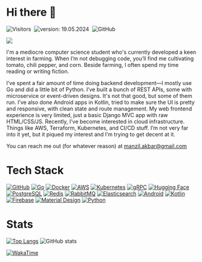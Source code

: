 # Hi there 👋

![Visitors](https://komarev.com/ghpvc/?username=ziliscite&style=flat&label=visitors&color=blue)&nbsp;
![version: 19.05.2024](https://img.shields.io/badge/version-24.05.2025-blue)&nbsp;
![GitHub](https://img.shields.io/github/followers/ziliscite?label=follow&style=social&color=blue)&nbsp;

![](https://art.pixilart.com/sr5z4f3573c19caws3.gif)

I'm a mediocre computer science student who's currently developed a keen interest in farming. When I’m not debugging code, you’ll find me cultivating tomato, chili pepper, and corn. Beside farming, I often spend my time reading or writing fiction. 

I’ve spent a fair amount of time doing backend development—I mostly use Go and did a little bit of Python. I’ve built a bunch of REST APIs, some with microservice or event-driven designs. It's not that good, but some of them run. I’ve also done Android apps in Kotlin, tried to make sure the UI is pretty and responsive, with clean state and route management. My web frontend experience is very limited, just a basic Django MVC app with raw HTML/CSS/JS. Recently, I’ve become interested in cloud infrastructure. Things like AWS, Terraform, Kubernetes, and CI/CD stuff. I’m not very far into it yet, but it piqued my interest and I’m trying to get decent at it.

You can reach me out (for whatever reason) at manzil.akbar@gmail.com

# Tech Stack  
[![GitHub](https://img.shields.io/badge/GitHub-181717?style=for-the-badge&logo=github&logoColor=white)](https://github.com)
[![Go](https://img.shields.io/badge/Go-00ADD8?style=for-the-badge&logo=go&logoColor=white)](https://golang.org)
[![Docker](https://img.shields.io/badge/Docker-2496ED?style=for-the-badge&logo=docker&logoColor=white)](https://www.docker.com)
[![AWS](https://img.shields.io/badge/AWS-232F3E?style=for-the-badge&logo=amazonwebservices&logoColor=white)](https://aws.amazon.com)
[![Kubernetes](https://img.shields.io/badge/Kubernetes-326CE5?style=for-the-badge&logo=kubernetes&logoColor=white)](https://kubernetes.io)
[![gRPC](https://img.shields.io/badge/gRPC-4285F4?style=for-the-badge&logo=google&logoColor=white)](https://grpc.io)
[![Hugging Face](https://img.shields.io/badge/Hugging%20Face-FFED29?style=for-the-badge&logo=huggingface&logoColor=black)](https://huggingface.co)
[![PostgreSQL](https://img.shields.io/badge/PostgreSQL-4169E1?style=for-the-badge&logo=postgresql&logoColor=white)](https://www.postgresql.org)
[![Redis](https://img.shields.io/badge/Redis-DC382D?style=for-the-badge&logo=redis&logoColor=white)](https://redis.io)
[![RabbitMQ](https://img.shields.io/badge/RabbitMQ-FF6600?style=for-the-badge&logo=rabbitmq&logoColor=white)](https://www.rabbitmq.com)
[![Elasticsearch](https://img.shields.io/badge/Elasticsearch-005571?style=for-the-badge&logo=elasticsearch&logoColor=white)](https://www.elastic.co)
[![Android](https://img.shields.io/badge/Android-3DDC84?style=for-the-badge&logo=android&logoColor=white)](https://www.android.com)
[![Kotlin](https://img.shields.io/badge/Kotlin-7F52FF?style=for-the-badge&logo=kotlin&logoColor=white)](https://kotlinlang.org)
[![Firebase](https://img.shields.io/badge/Firebase-FF9900?style=for-the-badge&logo=firebase&logoColor=white)](https://firebase.google.com)
[![Material Design](https://img.shields.io/badge/Material%20Design-757575?style=for-the-badge&logo=material-design&logoColor=white)](https://material.io)
[![Python](https://img.shields.io/badge/Python-3776AB?style=for-the-badge&logo=python&logoColor=white)](https://www.python.org)

# Stats
[![Top Langs](https://github-readme-stats.vercel.app/api/top-langs?username=ziliscite&hide=jupyter%20notebook&layout=compact&theme=dracula)](https://github.com/ziliscite)
![GitHub stats](https://github-readme-stats.vercel.app/api?username=ziliscite&theme=dracula\&hide=issues\&show_icons=true)

[![WakaTime](https://github-readme-stats.vercel.app/api/wakatime?username=@ziliscite&theme=dracula\&layout=compact)](https://github.com/ziliscite)
